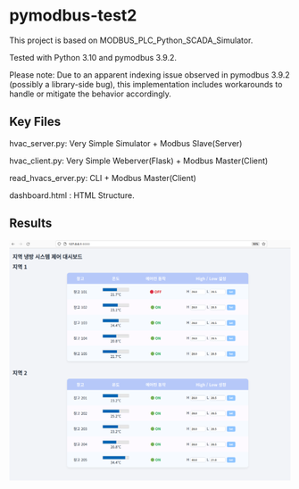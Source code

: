 # pymodbus-test2

This project is based on MODBUS_PLC_Python_SCADA_Simulator.

Tested with Python 3.10 and pymodbus 3.9.2.

Please note: Due to an apparent indexing issue observed in pymodbus 3.9.2 (possibly a library-side bug), this implementation includes workarounds to handle or mitigate the behavior accordingly.

##  Key Files 
hvac_server.py: Very Simple Simulator + Modbus Slave(Server) 

hvac_client.py: Very Simple Weberver(Flask) + Modbus Master(Client)

read_hvacs_erver.py: CLI + Modbus Master(Client) 

dashboard.html : HTML Structure. 

## Results

![Flask Server Web Page](image.png)
